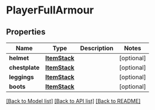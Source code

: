 # PlayerFullArmour

## Properties
Name | Type | Description | Notes
------------ | ------------- | ------------- | -------------
**helmet** | [**ItemStack**](ItemStack.md) |  | [optional] 
**chestplate** | [**ItemStack**](ItemStack.md) |  | [optional] 
**leggings** | [**ItemStack**](ItemStack.md) |  | [optional] 
**boots** | [**ItemStack**](ItemStack.md) |  | [optional] 

[[Back to Model list]](../README.md#documentation-for-models) [[Back to API list]](../README.md#documentation-for-api-endpoints) [[Back to README]](../README.md)


